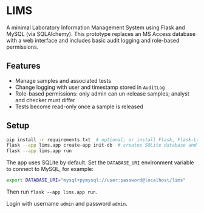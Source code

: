 # LIMS

A minimal Laboratory Information Management System using Flask and MySQL (via SQLAlchemy). This prototype replaces an MS Access database with a web interface and includes basic audit logging and role-based permissions.

## Features

- Manage samples and associated tests
- Change logging with user and timestamp stored in `AuditLog`
- Role-based permissions: only admin can un-release samples; analyst and checker must differ
- Tests become read-only once a sample is released

## Setup

```bash
pip install -r requirements.txt  # optional; or install Flask, Flask-Login, Flask-SQLAlchemy, PyMySQL
flask --app lims.app create-app init-db  # creates SQLite database and admin user
flask --app lims.app run
```

The app uses SQLite by default. Set the `DATABASE_URI` environment variable to connect to MySQL, for example:

```bash
export DATABASE_URI="mysql+pymysql://user:password@localhost/lims"
```

Then run `flask --app lims.app run`.

Login with username `admin` and password `admin`.
